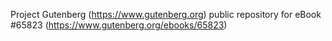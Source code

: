 Project Gutenberg (https://www.gutenberg.org) public repository for
eBook #65823 (https://www.gutenberg.org/ebooks/65823)
